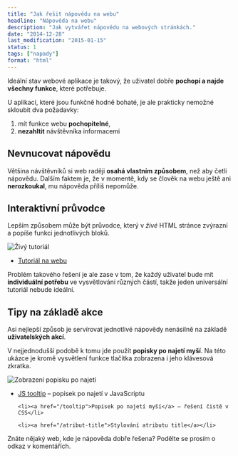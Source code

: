 ```yaml
---
title: "Jak řešit nápovědu na webu"
headline: "Nápověda na webu"
description: "Jak vytvářet nápovědu na webových stránkách."
date: "2014-12-28"
last_modification: "2015-01-15"
status: 1
tags: ["napady"]
format: "html"
---
```


<p>Ideální stav webové aplikace je takový, že uživatel dobře <b>pochopí a najde všechny funkce</b>, které potřebuje.</p>

<p>U aplikací, které jsou funkčně hodně bohaté, je ale prakticky nemožné skloubit dva požadavky:</p>

<ol>
  <li>mít funkce webu <b>pochopitelné</b>,</li>
  
  <li><b>nezahltit</b> návštěvníka informacemi</li>
</ol>


<h2 id="nevnucovat">Nevnucovat nápovědu</h2>

<p>Většina návštěvníků si web raději <b>osahá vlastním způsobem</b>, než aby četli nápovědu. Dalším faktem je, že v momentě, kdy se člověk na webu ještě ani <b>nerozkoukal</b>, mu nápověda příliš nepomůže.</p>



<h2 id="tutorial">Interaktivní průvodce</h2>

<p>Lepším způsobem může být průvodce, který v <i>živé</i> HTML stránce zvýrazní a popíše funkci jednotlivých bloků.</p>

<p><img src="/files/napoveda/tutorial.png" alt="Živý tutoriál" class="border"></p>










<div class="internal-content">
  <ul>
    <li><a href="/tutorial">Tutoriál na webu</a></li>
  </ul>
</div>

<p>Problém takového řešení je ale zase v tom, že každý uživatel bude mít <b>individuální potřebu</b> ve vysvětlování různých částí, takže jeden universální tutoriál nebude ideální.</p>



<h2 id="akce">Tipy na základě akce</h2>

<p>Asi nejlepší způsob je servírovat jednotlivé nápovědy nenásilně na základě <b>uživatelských akcí</b>.</p>

<p>V nejjednodušší podobě k tomu jde použít <b>popisky po najetí myší</b>. Na této ukázce je kromě vysvětlení funkce tlačítka zobrazena i jeho klávesová zkratka.</p>

<p><img src="/files/napoveda/najeti.gif" alt="Zobrazení popisku po najetí" class="border"></p>

<div class="internal-content">
  <ul>   
    <li><a href="/js-tooltip">JS tooltip</a> – popisek po najetí v JavaScriptu</li>
       
    <li><a href="/tooltip">Popisek po najetí myší</a> – řešení čistě v CSS</li>    
    
    <li><a href="/atribut-title">Stylování atributu title</a></li>    
  </ul>
</div>

<p>Znáte nějaký web, kde je nápověda dobře řešena? Podělte se prosím o odkaz v komentářích.</p>